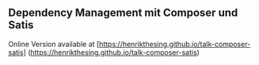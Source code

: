 ## Dependency Management mit Composer und Satis
Online Version available at [https://henrikthesing.github.io/talk-composer-satis] (https://henrikthesing.github.io/talk-composer-satis)